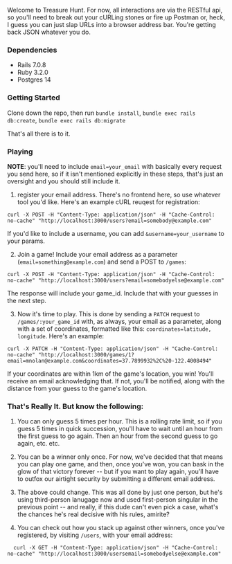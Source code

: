 Welcome to Treasure Hunt. For now, all interactions are via the RESTful api, so you'll need to break out your cURLing stones or fire up Postman or, heck, I guess you can just slap URLs into a browser address bar. You're getting back JSON whatever you do. 

### Dependencies

- Rails 7.0.8
- Ruby 3.2.0
- Postgres 14

### Getting Started 

Clone down the repo, then run `bundle install`, `bundle exec rails db:create`, `bundle exec rails db:migrate` 

That's all there is to it. 

### Playing

**NOTE**: you'll need to include `email=your_email` with basically every request you send here, so if it isn't mentioned explicitly in these steps, that's just an oversight and you should still include it. 

1. register your email address. There's no frontend here, so use whatever tool you'd like. Here's an example cURL reuqest for registration: 

  ```   
  curl -X POST -H "Content-Type: application/json" -H "Cache-Control: no-cache" "http://localhost:3000/users?email=somebody@example.com"  
  ``` 
  
  If you'd like to include a username, you can add `&username=your_username` to your params. 
  
2. Join a game! Include your email address as a parameter (`email=something@example.com`) and send a POST to `/games`: 

  ```
  curl -X POST -H "Content-Type: application/json" -H "Cache-Control: no-cache" "http://localhost:3000/users?email=somebodyelse@example.com"
  ```
  
  The response will include your game_id. Include that with your guesses in the next step. 
  
3. Now it's time to play. This is done by sending a `PATCH` request to `/games/:your_game_id` with, as always, your email as a parameter, along with a set of coordinates, formatted like this: `coordinates=latitude, longitude`. Here's an example:  

  ```
  curl -X PATCH -H "Content-Type: application/json" -H "Cache-Control: no-cache" "http://localhost:3000/games/1?email=mnolan@example.com&coordinates=37.7899932%2C%20-122.4008494"
  ```
  
  If your coordinates are within 1km of the game's location, you win! You'll receive an email acknowledging that. If not, you'll be notified, along with the distance from your guess to the game's location. 

### That's Really It. But know the following: 

1. You can only guess 5 times per hour. This is a rolling rate limit, so if you guess 5 times in quick succession, you'll have to wait until an hour from the first guess to go again. Then an hour from the second guess to go again, etc. etc. 

2. You can be a winner only once. For now, we've decided that that means you can play one game, and then, once you've won, you can bask in the glow of that victory forever -- but if you want to play again, you'll have to outfox our airtight security by submitting a different email address. 
3. The above could change. This was all done by just one person, but he's using third-person lanugage now and used first-person singular in the previous point -- and really, if this dude can't even pick a case, what's the chances he's real decisive with his rules, amirite?
4. You can check out how you stack up against other winners, once you've registered, by visiting `/users`, with your email address: 

  ```
	curl -X GET -H "Content-Type: application/json" -H "Cache-Control: no-cache" "http://localhost:3000/usersemail=somebodyelse@example.com"
	
  ```
